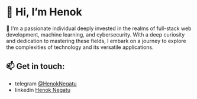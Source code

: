 # 👋 Hi, I’m Henok 
👀 I'm a passionate individual deeply invested in the realms of full-stack web development, machine learning, and cybersecurity. With a deep curiosity and dedication to mastering these fields, I embark on a journey to explore the complexities of technology and its versatile applications.
## 📫 Get in touch: 
  - telegram [@HenokNegatu](https://t.me/HenokNegatu)
  - linkedin [Henok Negatu](https://www.linkedin.com/in/henok-negatu-35a32725a)

<!---
Anonhenok/Anonhenok is a ✨ special ✨ repository because its `README.md` (this file) appears on your GitHub profile.
You can click the Preview link to take a look at your changes.
--->
